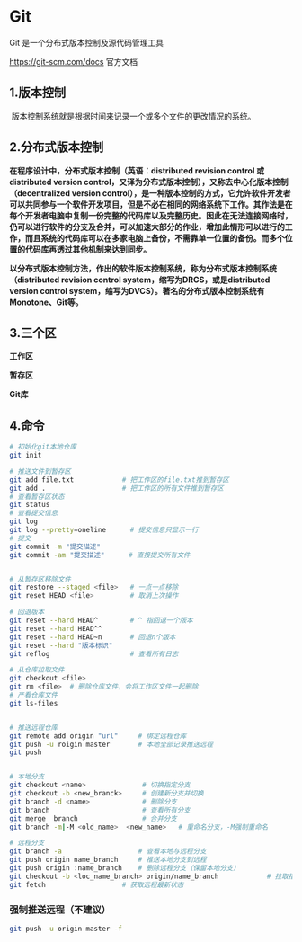 # Git

Git 是一个分布式版本控制及源代码管理工具 

https://git-scm.com/docs 官方文档

## 1.版本控制

​	版本控制系统就是根据时间来记录一个或多个文件的更改情况的系统。

## 2.分布式版本控制

**在程序设计中，分布式版本控制（英语：distributed revision control 或 distributed version control，又译为分布式版本控制），又称去中心化版本控制（decentralized version control），是一种版本控制的方式，它允许软件开发者可以共同参与一个软件开发项目，但是不必在相同的网络系统下工作。其作法是在每个开发者电脑中复制一份完整的代码库以及完整历史。因此在无法连接网络时，仍可以进行软件的分支及合并，可以加速大部分的作业，增加此情形可以进行的工作，而且系统的代码库可以在多家电脑上备份，不需靠单一位置的备份。而多个位置的代码库再透过其他机制来达到同步。**

**以分布式版本控制方法，作出的软件版本控制系统，称为分布式版本控制系统（distributed revision control system，缩写为DRCS，或是distributed version control system，缩写为DVCS）。著名的分布式版本控制系统有Monotone、Git等。**

## 3.三个区

**工作区**

**暂存区**

**Git库**

## 4.命令

```bash
# 初始化git本地仓库
git init  	

# 推送文件到暂存区
git add file.txt         	# 把工作区的file.txt推到暂存区
git add .			        # 把工作区的所有文件推到暂存区
# 查看暂存区状态
git status
# 查看提交信息
git log
git log --pretty=oneline      # 提交信息只显示一行
# 提交
git commit -m "提交描述"
git commit -am "提交描述"      # 直接提交所有文件


# 从暂存区移除文件
git restore --staged <file>   # 一点一点移除
git reset HEAD <file>  		  # 取消上次操作

# 回退版本
git reset --hard HEAD^ 		  # ^ 指回退一个版本
git reset --hard HEAD^^
git reset --hard HEAD~n		  # 回退n个版本
git reset --hard "版本标识"                                                                                                                                         # 回退到指定标识的版本，用git log 产看标识信息
git reflog       			  # 查看所有日志

# 从仓库拉取文件
git checkout <file>
git rm <file>  # 删除仓库文件，会将工作区文件一起删除
# 产看仓库文件
git ls-files


# 推送远程仓库
git remote add origin "url" 	# 绑定远程仓库
git push -u roigin master       # 本地全部记录推送远程
git push


# 本地分支
git checkout <name>    			 # 切换指定分支
git checkout -b <new_branck>     # 创建新分支并切换
git branch -d <name>             # 删除分支
git branch 						 # 查看所有分支
git merge  branch				 # 合并分支
git branch -m|-M <old_name>  <new_name>   # 重命名分支，-M强制重命名

# 远程分支
git branch -a                   # 查看本地与远程分支
git push origin name_branch		# 推送本地分支到远程
git push origin :name_branch	# 删除远程分支（保留本地分支）
git checkout -b <loc_name_branch> origin/name_branch			# 拉取指定远程分支并在本地创建分支
git fetch    				# 获取远程最新状态
```

### 强制推送远程（不建议）

```bash
git push -u origin master -f
```

 
